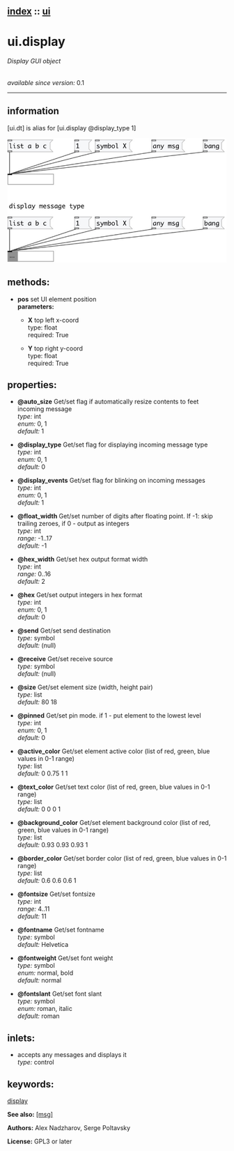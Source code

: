 [index](index.html) :: [ui](category_ui.html)
---

# ui.display

###### Display GUI object

*available since version:* 0.1

---


## information
[ui.dt] is alias for [ui.display @display_type 1]



[![example](../examples/img/ui.display.jpg)](../examples/pd/ui.display.pd)





## methods:

* **pos**
set UI element position<br>
  __parameters:__
  - **X** top left x-coord<br>
    type: float <br>
    required: True <br>

  - **Y** top right y-coord<br>
    type: float <br>
    required: True <br>




## properties:

* **@auto_size** 
Get/set flag if automatically resize contents to feet incoming message<br>
_type:_ int<br>
_enum:_ 0, 1<br>
_default:_ 1<br>

* **@display_type** 
Get/set flag for displaying incoming message type<br>
_type:_ int<br>
_enum:_ 0, 1<br>
_default:_ 0<br>

* **@display_events** 
Get/set flag for blinking on incoming messages<br>
_type:_ int<br>
_enum:_ 0, 1<br>
_default:_ 1<br>

* **@float_width** 
Get/set number of digits after floating point. If -1: skip trailing zeroes, if 0 -
output as integers<br>
_type:_ int<br>
_range:_ -1..17<br>
_default:_ -1<br>

* **@hex_width** 
Get/set hex output format width<br>
_type:_ int<br>
_range:_ 0..16<br>
_default:_ 2<br>

* **@hex** 
Get/set output integers in hex format<br>
_type:_ int<br>
_enum:_ 0, 1<br>
_default:_ 0<br>

* **@send** 
Get/set send destination<br>
_type:_ symbol<br>
_default:_ (null)<br>

* **@receive** 
Get/set receive source<br>
_type:_ symbol<br>
_default:_ (null)<br>

* **@size** 
Get/set element size (width, height pair)<br>
_type:_ list<br>
_default:_ 80 18<br>

* **@pinned** 
Get/set pin mode. if 1 - put element to the lowest level<br>
_type:_ int<br>
_enum:_ 0, 1<br>
_default:_ 0<br>

* **@active_color** 
Get/set element active color (list of red, green, blue values in 0-1 range)<br>
_type:_ list<br>
_default:_ 0 0.75 1 1<br>

* **@text_color** 
Get/set text color (list of red, green, blue values in 0-1 range)<br>
_type:_ list<br>
_default:_ 0 0 0 1<br>

* **@background_color** 
Get/set element background color (list of red, green, blue values in 0-1 range)<br>
_type:_ list<br>
_default:_ 0.93 0.93 0.93 1<br>

* **@border_color** 
Get/set border color (list of red, green, blue values in 0-1 range)<br>
_type:_ list<br>
_default:_ 0.6 0.6 0.6 1<br>

* **@fontsize** 
Get/set fontsize<br>
_type:_ int<br>
_range:_ 4..11<br>
_default:_ 11<br>

* **@fontname** 
Get/set fontname<br>
_type:_ symbol<br>
_default:_ Helvetica<br>

* **@fontweight** 
Get/set font weight<br>
_type:_ symbol<br>
_enum:_ normal, bold<br>
_default:_ normal<br>

* **@fontslant** 
Get/set font slant<br>
_type:_ symbol<br>
_enum:_ roman, italic<br>
_default:_ roman<br>



## inlets:

* accepts any messages and displays it<br>
_type:_ control





## keywords:

[display](keywords/display.html)



**See also:**
[\[msg\]](msg.html)




**Authors:** Alex Nadzharov, Serge Poltavsky




**License:** GPL3 or later





